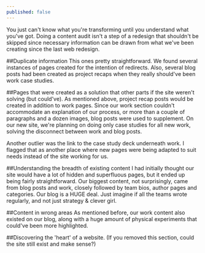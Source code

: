 ```yaml
---
published: false
---
```


You just can't know what you're transforming until you understand what you've got. Doing a content audit isn't a step of a redesign that shouldn't be skipped since necessary information can be drawn from what we've been creating since the last web redesign.

##Duplicate information
This ones pretty straightforward. We found several instances of pages created for the intention of redirects. Also, several blog posts had been created as project recaps when they really should've been work case studies.

##Pages that were created as a solution that other parts if the site weren't solving (but could've).
As mentioned above, project recap posts would be created in addition to work pages. Since our work section couldn't accommodate an explanation of our process, or more than a couple of paragraphs and a dozen images, blog posts were used to supplement. On our new site, we're planning on doing only case studies for all new work, solving the disconnect between work and blog posts.

Another outlier was the link to the case study deck underneath work. I flagged that as another place where new pages were being adapted to suit needs instead of the site working for us.

##Understanding the breadth of existing content
I had initially thought our site would have a lot of hidden and superfluous pages, but it ended up being fairly straightforward. Our biggest content, not surprisingly, came from blog posts and work, closely followed by team bios, author pages and categories. Our blog is a HUGE deal. Just imagine if all the teams wrote regularly, and not just strategy & clever girl.

##Content in wrong areas
As mentioned before, our work content also existed on our blog, along with a huge amount of physical experiments that could've been more highlighted.

##Discovering the 'heart' of a website. (If you removed this section, could the site still exist and make sense?)
